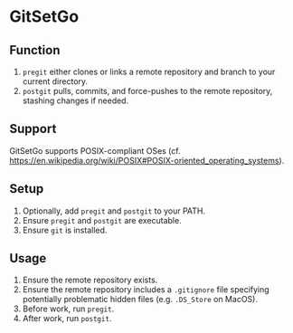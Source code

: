 # GitSetGo

## Function
1. `pregit` either clones or links a remote repository and branch to your current directory.
2. `postgit` pulls, commits, and force-pushes to the remote repository, stashing changes if needed.

## Support
GitSetGo supports POSIX-compliant OSes (cf. https://en.wikipedia.org/wiki/POSIX#POSIX-oriented_operating_systems).

## Setup
1. Optionally, add `pregit` and `postgit` to your PATH.
2. Ensure `pregit` and `postgit` are executable.
3. Ensure `git` is installed.

## Usage
1. Ensure the remote repository exists.
2. Ensure the remote repository includes a `.gitignore` file specifying potentially problematic hidden files (e.g. `.DS_Store` on MacOS).
3. Before work, run `pregit`.
4. After work, run `postgit`.
